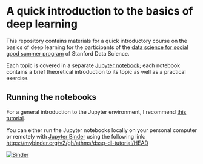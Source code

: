 # A quick introduction to the basics of deep learning

This repository contains materials for a quick introductory course on the basics of deep learning for the participants of the [data science for social good summer program](https://datascience.stanford.edu/programs/data-science-social-good-summer-program) of Stanford Data Science.

Each topic is covered in a separate [Jupyter notebook](https://jupyter.org); each notebook contains a brief theoretical introduction to its topic as well as a practical exercise.

## Running the notebooks

For a general introduction to the Jupyter environment, I recommend [this tutorial](https://www.dataquest.io/blog/jupyter-notebook-tutorial/).

You can either run the Jupyter notebooks locally on your personal computer or remotely with [Jupyter Binder](https://mybinder.org) using the following link:  https://mybinder.org/v2/gh/athms/dssg-dl-tutorial/HEAD

[![Binder](https://mybinder.org/badge_logo.svg)](https://mybinder.org/v2/gh/athms/dssg-dl-tutorial/HEAD)
